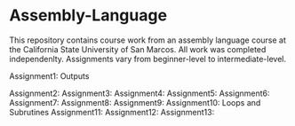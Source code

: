 # Assembly-Language
This repository contains course work from an assembly language course at the 
California State University of San Marcos. All work was completed independenlty. 
Assignments vary from beginner-level to intermediate-level.



Assignment1: Outputs

Assignment2:
Assignment3:
Assignment4:
Assignment5:
Assignment6:
Assignment7:
Assignment8:
Assignment9:
Assignment10: Loops and Subrutines
Assignment11:
Assignment12:
Assignment13:
